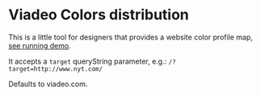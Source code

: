 Viadeo Colors distribution
==========================

This is a little tool for designers that provides a website color profile map, [see running demo](http://colors-distribution.herokuapp.com/).

It accepts a `target` queryString parameter, e.g.: `/?target=http://www.nyt.com/`

Defaults to viadeo.com.
